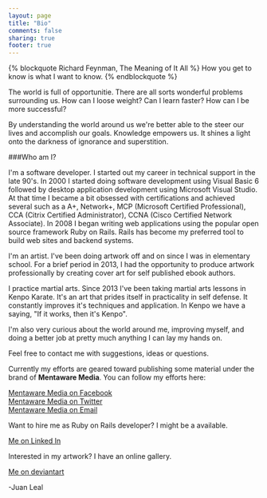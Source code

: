 ```yaml
---
layout: page
title: "Bio"
comments: false
sharing: true
footer: true
---
```


{% blockquote Richard Feynman, The Meaning of It All %}
How you get to know is what I want to know.
{% endblockquote %}

The world is full of opportunitie. There are all sorts wonderful problems surrounding us. How 
can I loose weight? Can I learn faster? How can I be more successful? 

By understanding the world around us we're better able to the steer our lives and 
accomplish our goals. Knowledge empowers us. It shines a light onto the darkness
of ignorance and superstition.

###Who am I?

I'm a software developer. I started out my career in technical support in the
late 90's. In 2000 I started doing software development using Visual Basic 6 
followed by desktop application development using Microsoft Visual Studio. At 
that time I became a bit obsessed with certifications and achieved several
such as a A+, Network+, MCP (Microsoft Certified Professional), 
CCA (Citrix Certified Administrator), CCNA (Cisco Certified Network Associate).
In 2008 I began writing web applications using the popular open source framework 
Ruby on Rails. Rails has become my preferred tool to
build web sites and backend systems.

I'm an artist. I've been doing artwork off and on since I was in elementary school.
For a brief period in 2013, I had the opportunity to produce artwork professionally
by creating cover art for self published ebook authors.

I practice martial arts. Since 2013 I've been taking martial arts lessons in Kenpo
Karate. It's an art that prides itself in practicality in self defense. It constantly improves 
it's techniques and application. In Kenpo we have a saying, "If it works, then it's Kenpo".

I'm also very curious about the world around me, improving myself, and doing a better job
at pretty much anything I can lay my hands on.

Feel free to contact me with suggestions, ideas or questions.

Currently my efforts are geared toward publishing some material under the brand of **Mentaware Media**. 
You can follow my efforts here:

[Mentaware Media on Facebook](https://www.facebook.com/mentawaremedia)  
[Mentaware Media on Twitter](https://twitter.com/mentawaremedia)  
[Mentaware Media on Email](mailto:mentawaremedia@gmail.com)

Want to hire me as Ruby on Rails developer? 
I might be a available.  

[Me on Linked In](https://www.linkedin.com/in/juanleal)

Interested in my artwork? I have an online gallery.

[Me on deviantart](http://terminalbreaker.deviantart.com/gallery/)

-Juan Leal



